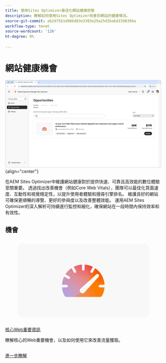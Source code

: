 ```yaml
---
title: 使用Sites Optimizer最佳化網站健康狀態
description: 瞭解如何使用Sites Optimizer改善您網站的健康情況。
source-git-commit: ab2d75b1d986d83e3303e29a25d2babd1598394a
workflow-type: tm+mt
source-wordcount: '126'
ht-degree: 0%

---
```



# 網站健康機會

![網站健康情況機會](./assets/site-health/hero.png){align="center"}

在AEM Sites Optimizer中維護網站健康對於提供快速、可靠且高效能的數位體驗至關重要。 透過找出改善機會（例如Core Web Vitals），團隊可以最佳化頁面速度、互動性和視覺穩定性，以提升使用者體驗和搜尋引擎排名。 維護良好的網站可確保更順暢的導覽、更好的參與度以及改善整體效能。 運用AEM Sites Optimizer的深入解析可持續進行監控和細化，確保網站在一段時間內保持效率和有效性。

## 機會

<!-- CARDS

* ../documentation/opportunities/core-web-vitals.md
  {title=Core web vitals}
  {image=../assets/common/card-performance.png}

-->
<!-- START CARDS HTML - DO NOT MODIFY BY HAND -->
<div class="columns">
    <div class="column is-half-tablet is-half-desktop is-one-third-widescreen" aria-label="Core web vitals">
        <div class="card" style="height: 100%; display: flex; flex-direction: column; height: 100%;">
            <div class="card-image">
                <figure class="image x-is-16by9">
                    <a href="../documentation/opportunities/core-web-vitals.md" title="核心網頁生態" target="_blank" rel="referrer">
                        <img class="is-bordered-r-small" src="../assets/common/card-performance.png" alt="核心網頁生態"
                             style="width: 100%; aspect-ratio: 16 / 9; object-fit: cover; overflow: hidden; display: block; margin: auto;">
                    </a>
                </figure>
            </div>
            <div class="card-content is-padded-small" style="display: flex; flex-direction: column; flex-grow: 1; justify-content: space-between;">
                <div class="top-card-content">
                    <p class="headline is-size-6 has-text-weight-bold">
                        <a href="../documentation/opportunities/core-web-vitals.md" target="_blank" rel="referrer" title="核心網頁生態">核心Web重要資訊</a>
                    </p>
                    <p class="is-size-6">瞭解核心的Web重要機會，以及如何使用它來改善流量獲取。</p>
                </div>
                <a href="../documentation/opportunities/core-web-vitals.md" target="_blank" rel="referrer" class="spectrum-Button spectrum-Button--outline spectrum-Button--primary spectrum-Button--sizeM" style="align-self: flex-start; margin-top: 1rem;">
                    <span class="spectrum-Button-label has-no-wrap has-text-weight-bold">進一步瞭解</span>
                </a>
            </div>
        </div>
    </div>
</div>
<!-- END CARDS HTML - DO NOT MODIFY BY HAND -->

